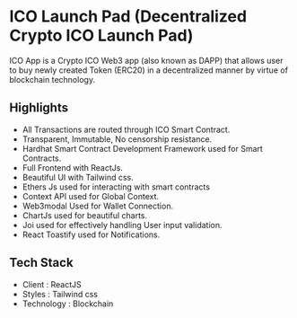 # ICO Launch Pad (Decentralized Crypto ICO Launch Pad)

ICO App is a Crypto ICO Web3 app (also known as DAPP) that allows user to buy newly created Token (ERC20) in a decentralized manner by virtue of blockchain technology.

## Highlights

- All Transactions are routed through ICO Smart Contract.
- Transparent, Immutable, No censorship resistance.
- Hardhat Smart Contract Development Framework used for Smart Contracts.
- Full Frontend with ReactJs.
- Beautiful UI with Tailwind css.
- Ethers Js used for interacting with smart contracts
- Context API used for Global Context.
- Web3modal Used for Wallet Connection.
- ChartJs used for beautiful charts.
- Joi used for effectively handling User input validation.
- React Toastify used for Notifications.

## Tech Stack

- Client : ReactJS
- Styles : Tailwind css
- Technology : Blockchain

